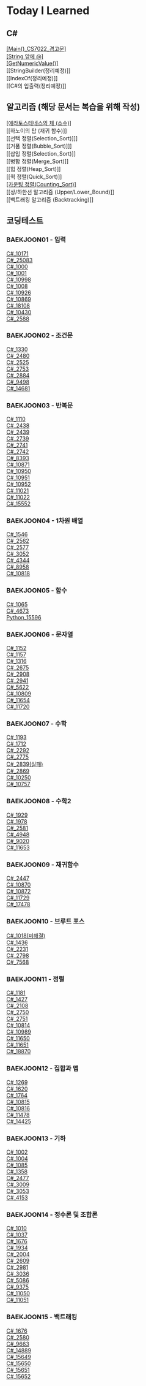 # Today I Learned
## C#
[[Main()_CS7022_경고문]](https://projectru.tistory.com/3)  
[[String 앞에 @]](https://projectru.tistory.com/4)  
[[GetNumericValue()]](https://projectru.tistory.com/5)  
[[StringBuilder(정리예정)]]  
[[IndexOf(정리예정)]]  
[[C#의 입출력(정리예정)]]  

## 알고리즘 (해당 문서는 복습을 위해 작성)
[[에라토스테네스의 체 (소수)]](https://projectru.tistory.com/6)  
[[하노이의 탑 (재귀 함수)]]  
[[선택 정렬(Selection_Sort)]]]  
[[거품 정렬(Bubble_Sort)]]]  
[[삽입 정렬(Selection_Sort)]]  
[[병합 정렬(Merge_Sort)]]  
[[힙 정렬(Heap_Sort)]]  
[[퀵 정렬(Quick_Sort)]]  
[[카운팅 정렬(Counting_Sort)]](https://projectru.tistory.com/7)  
[[상/하한선 알고리즘 (Upper/Lower_Bound)]]  
[[백트래킹 알고리즘 (Backtracking)]]  





## 코딩테스트
### BAEKJOON01 - 입력
[C#_10171](https://github.com/BuRRuGoon/TIL/blob/main/CodingTest/C%23_10171(%EC%B6%9C%EB%A0%A5).md)  
[C#_25083](https://github.com/BuRRuGoon/TIL/blob/main/CodingTest/C%23_25083(%EC%B6%9C%EB%A0%A5).md)  
[C#_1000](https://github.com/BuRRuGoon/TIL/blob/main/CodingTest/C%23_1000(%EC%A0%95%EC%88%98%EC%9E%85%EB%A0%A5).md)  
[C#_1001](https://github.com/BuRRuGoon/TIL/blob/main/CodingTest/BAEKJOON01/C%23_1001(%EC%A0%95%EC%88%98%EC%9E%85%EB%A0%A5).md)  
[C#_10998](https://github.com/BuRRuGoon/TIL/blob/main/CodingTest/BAEKJOON01/C%23_10998(%EC%A0%95%EC%88%98%EC%9E%85%EB%A0%A5).md)  
[C#_1008](https://github.com/BuRRuGoon/TIL/blob/main/CodingTest/BAEKJOON01/C%23_1008(%EC%A0%95%EC%88%98%EC%9E%85%EB%A0%A5).md)  
[C#_10926](https://github.com/BuRRuGoon/TIL/blob/main/CodingTest/BAEKJOON01/C%23_10926(%EB%AC%B8%EC%9E%90%EC%9E%85%EB%A0%A5).md)  
[C#_10869](https://github.com/BuRRuGoon/TIL/blob/main/CodingTest/BAEKJOON01/C%23_10869(%EC%A0%95%EC%88%98%EC%9E%85%EB%A0%A5).md)  
[C#_18108](https://github.com/BuRRuGoon/TIL/blob/main/CodingTest/BAEKJOON01/C%23_18108(%EB%AC%B8%EC%9E%90%EC%9E%85%EB%A0%A5).md)  
[C#_10430](https://github.com/BuRRuGoon/TIL/blob/main/CodingTest/BAEKJOON01/C%23_10430(%EC%A0%95%EC%88%98%EC%9E%85%EB%A0%A5).md)  
[C#_2588](https://github.com/BuRRuGoon/TIL/blob/main/CodingTest/BAEKJOON01/C%23_2588(%EA%B3%B1%EC%85%88).md)  

### BAEKJOON02 - 조건문
[C#_1330](https://github.com/BuRRuGoon/TIL/blob/main/CodingTest/BAEKJOON02/C%23_1330(%EC%A1%B0%EA%B1%B4%EB%AC%B8).md)  
[C#_2480](https://github.com/BuRRuGoon/TIL/blob/main/CodingTest/BAEKJOON02/C%23_2480(%EC%A1%B0%EA%B1%B4%EB%AC%B8).md)  
[C#_2525](https://github.com/BuRRuGoon/TIL/blob/main/CodingTest/BAEKJOON02/C%23_2525(%EC%A1%B0%EA%B1%B4%EB%AC%B8).md)  
[C#_2753](https://github.com/BuRRuGoon/TIL/blob/main/CodingTest/BAEKJOON02/C%23_2753(%EC%A1%B0%EA%B1%B4%EB%AC%B8).md)  
[C#_2884](https://github.com/BuRRuGoon/TIL/blob/main/CodingTest/BAEKJOON02/C%23_2884(%EC%A1%B0%EA%B1%B4%EB%AC%B8).md)  
[C#_9498](https://github.com/BuRRuGoon/TIL/blob/main/CodingTest/BAEKJOON02/C%23_9498(%EC%A1%B0%EA%B1%B4%EB%AC%B8).md)  
[C#_14681](https://github.com/BuRRuGoon/TIL/blob/main/CodingTest/BAEKJOON02/C%23_14681(%EC%A1%B0%EA%B1%B4%EB%AC%B8).md)  

### BAEKJOON03 - 반복문
[C#_1110](https://github.com/BuRRuGoon/TIL/blob/main/CodingTest/BAEKJOON03/C%23_1110(%EB%B0%98%EB%B3%B5%EB%AC%B8).md)  
[C#_2438](https://github.com/BuRRuGoon/TIL/blob/main/CodingTest/BAEKJOON03/C%23_2438(%EB%B0%98%EB%B3%B5%EB%AC%B8).md)  
[C#_2439](https://github.com/BuRRuGoon/TIL/blob/main/CodingTest/BAEKJOON03/C%23_2439(%EB%B0%98%EB%B3%B5%EB%AC%B8).md)  
[C#_2739](https://github.com/BuRRuGoon/TIL/blob/main/CodingTest/BAEKJOON03/C%23_2739(%EB%B0%98%EB%B3%B5%EB%AC%B8).md)  
[C#_2741](https://github.com/BuRRuGoon/TIL/blob/main/CodingTest/BAEKJOON03/C%23_2741(%EB%B0%98%EB%B3%B5%EB%AC%B8).md)  
[C#_2742](https://github.com/BuRRuGoon/TIL/blob/main/CodingTest/BAEKJOON03/C%23_2742(%EB%B0%98%EB%B3%B5%EB%AC%B8).md)  
[C#_8393](https://github.com/BuRRuGoon/TIL/blob/main/CodingTest/BAEKJOON03/C%23_8393(%EB%B0%98%EB%B3%B5%EB%AC%B8).md)  
[C#_10871](https://github.com/BuRRuGoon/TIL/blob/main/CodingTest/BAEKJOON03/C%23_10871(%EB%B0%98%EB%B3%B5%EB%AC%B8).md)  
[C#_10950](https://github.com/BuRRuGoon/TIL/blob/main/CodingTest/BAEKJOON03/C%23_10950(%EB%B0%98%EB%B3%B5%EB%AC%B8).md)  
[C#_10951](https://github.com/BuRRuGoon/TIL/blob/main/CodingTest/BAEKJOON03/C%23_10951(%EB%B0%98%EB%B3%B5%EB%AC%B8).md)  
[C#_10952](https://github.com/BuRRuGoon/TIL/blob/main/CodingTest/BAEKJOON03/C%23_10952(%EB%B0%98%EB%B3%B5%EB%AC%B8).md)  
[C#_11021](https://github.com/BuRRuGoon/TIL/blob/main/CodingTest/BAEKJOON03/C%23_11021(%EB%B0%98%EB%B3%B5%EB%AC%B8).md)  
[C#_11022](https://github.com/BuRRuGoon/TIL/blob/main/CodingTest/BAEKJOON03/C%23_11022(%EB%B0%98%EB%B3%B5%EB%AC%B8).md)  
[C#_15552](https://github.com/BuRRuGoon/TIL/blob/main/CodingTest/BAEKJOON03/C%23_15552(%EB%B0%98%EB%B3%B5%EB%AC%B8).md)  

### BAEKJOON04 - 1차원 배열
[C#_1546](https://github.com/BuRRuGoon/TIL/blob/main/CodingTest/BAEKJOON04/C%23_1546.md)  
[C#_2562](https://github.com/BuRRuGoon/TIL/blob/main/CodingTest/BAEKJOON04/C%23_2562.md)  
[C#_2577](https://github.com/BuRRuGoon/TIL/blob/main/CodingTest/BAEKJOON04/C%23_2577.md)  
[C#_3052](https://github.com/BuRRuGoon/TIL/blob/main/CodingTest/BAEKJOON04/C%23_3052.md)  
[C#_4344](https://github.com/BuRRuGoon/TIL/blob/main/CodingTest/BAEKJOON04/C%23_4344.md)  
[C#_8958](https://github.com/BuRRuGoon/TIL/blob/main/CodingTest/BAEKJOON04/C%23_8958.md)  
[C#_10818](https://github.com/BuRRuGoon/TIL/blob/main/CodingTest/BAEKJOON04/C%23_10818.md)  

### BAEKJOON05 - 함수
[C#_1065](https://github.com/BuRRuGoon/TIL/blob/main/CodingTest/BAEKJOON05/C%23_1065.md)  
[C#_4673](https://github.com/BuRRuGoon/TIL/blob/main/CodingTest/BAEKJOON05/C%23_4673.md)  
[Python_15596](https://github.com/BuRRuGoon/TIL/blob/main/CodingTest/BAEKJOON05/Python_15596.md)  

### BAEKJOON06 - 문자열
[C#_1152](https://github.com/BuRRuGoon/TIL/blob/main/CodingTest/BAEKJOON06/C%23_1152.md)  
[C#_1157](https://github.com/BuRRuGoon/TIL/blob/main/CodingTest/BAEKJOON06/C%23_1157.md)  
[C#_1316](https://github.com/BuRRuGoon/TIL/blob/main/CodingTest/BAEKJOON06/C%23_1316.md)  
[C#_2675](https://github.com/BuRRuGoon/TIL/blob/main/CodingTest/BAEKJOON06/C%23_2675.md)  
[C#_2908](https://github.com/BuRRuGoon/TIL/blob/main/CodingTest/BAEKJOON06/C%23_2908.md)  
[C#_2941](https://github.com/BuRRuGoon/TIL/blob/main/CodingTest/BAEKJOON06/C%23_2941.md)  
[C#_5622](https://github.com/BuRRuGoon/TIL/blob/main/CodingTest/BAEKJOON06/C%23_5622.md)  
[C#_10809](https://github.com/BuRRuGoon/TIL/blob/main/CodingTest/BAEKJOON06/C%23_10809.md)  
[C#_11654](https://github.com/BuRRuGoon/TIL/blob/main/CodingTest/BAEKJOON06/C%23_11654.md)  
[C#_11720](https://github.com/BuRRuGoon/TIL/blob/main/CodingTest/BAEKJOON06/C%23_11720.md)  

### BAEKJOON07 - 수학
[C#_1193](https://github.com/BuRRuGoon/TIL/blob/main/CodingTest/BAEKJOON07/C%23_1193.md)  
[C#_1712](https://github.com/BuRRuGoon/TIL/blob/main/CodingTest/BAEKJOON07/C%23_1712.md)  
[C#_2292](https://github.com/BuRRuGoon/TIL/blob/main/CodingTest/BAEKJOON07/C%23_2292.md)  
[C#_2775](https://github.com/BuRRuGoon/TIL/blob/main/CodingTest/BAEKJOON07/C%23_2775.md)  
[C#_2839(실패)](https://github.com/BuRRuGoon/TIL/blob/main/CodingTest/BAEKJOON07/C%23_2839.md)  
[C#_2869](https://github.com/BuRRuGoon/TIL/blob/main/CodingTest/BAEKJOON07/C%23_2869.md)  
[C#_10250](https://github.com/BuRRuGoon/TIL/blob/main/CodingTest/BAEKJOON07/C%23_10250.md)  
[C#_10757](https://github.com/BuRRuGoon/TIL/blob/main/CodingTest/BAEKJOON07/C%23_10757.md)  

### BAEKJOON08 - 수학2
[C#_1929](https://github.com/BuRRuGoon/TIL/blob/main/CodingTest/BAEKJOON08/C%23_1929.md)  
[C#_1978](https://github.com/BuRRuGoon/TIL/blob/main/CodingTest/BAEKJOON08/C%23_1978.md)  
[C#_2581](https://github.com/BuRRuGoon/TIL/blob/main/CodingTest/BAEKJOON08/C%23_2581.md)  
[C#_4948](https://github.com/BuRRuGoon/TIL/blob/main/CodingTest/BAEKJOON08/C%23_4948.md)  
[C#_9020](https://github.com/BuRRuGoon/TIL/blob/main/CodingTest/BAEKJOON08/C%23_9020.md)  
[C#_11653](https://github.com/BuRRuGoon/TIL/blob/main/CodingTest/BAEKJOON08/C%23_11653.md)  

### BAEKJOON09 - 재귀함수
[C#_2447](https://github.com/BuRRuGoon/TIL/blob/main/CodingTest/BAEKJOON09/C%23_2447.md)  
[C#_10870](https://github.com/BuRRuGoon/TIL/blob/main/CodingTest/BAEKJOON09/C%23_10870.md)  
[C#_10872](https://github.com/BuRRuGoon/TIL/blob/main/CodingTest/BAEKJOON09/C%23_10872.md)  
[C#_11729](https://github.com/BuRRuGoon/TIL/blob/main/CodingTest/BAEKJOON09/C%23_11729.md)  
[C#_17478](https://github.com/BuRRuGoon/TIL/blob/main/CodingTest/BAEKJOON09/C%23_17478.md)  

### BAEKJOON10 - 브루트 포스
[C#_1018(미해결)](https://github.com/BuRRuGoon/TIL/blob/main/CodingTest/BAEKJOON10/C%23_1028.md)  
[C#_1436](https://github.com/BuRRuGoon/TIL/blob/main/CodingTest/BAEKJOON10/C%23_1436.md)  
[C#_2231](https://github.com/BuRRuGoon/TIL/blob/main/CodingTest/BAEKJOON10/C%23_2231.md)  
[C#_2798](https://github.com/BuRRuGoon/TIL/blob/main/CodingTest/BAEKJOON10/C%23_2798.md)  
[C#_7568](https://github.com/BuRRuGoon/TIL/blob/main/CodingTest/BAEKJOON10/C%23_7568.md)  


### BAEKJOON11 - 정렬
[C#_1181](https://github.com/BuRRuGoon/TIL/blob/main/CodingTest/BAEKJOON11/C%23_1181.md)  
[C#_1427](https://github.com/BuRRuGoon/TIL/blob/main/CodingTest/BAEKJOON11/C%23_1427.md)  
[C#_2108](https://github.com/BuRRuGoon/TIL/blob/main/CodingTest/BAEKJOON11/C%23_2108.md)  
[C#_2750](https://github.com/BuRRuGoon/TIL/blob/main/CodingTest/BAEKJOON11/C%23_2750.md)  
[C#_2751](https://github.com/BuRRuGoon/TIL/blob/main/CodingTest/BAEKJOON11/C%23_2751.md)  
[C#_10814](https://github.com/BuRRuGoon/TIL/blob/main/CodingTest/BAEKJOON11/C%23_10814.md)  
[C#_10989](https://github.com/BuRRuGoon/TIL/blob/main/CodingTest/BAEKJOON11/C%23_10989.md)  
[C#_11650](https://github.com/BuRRuGoon/TIL/blob/main/CodingTest/BAEKJOON11/C%23_11650.md)  
[C#_11651](https://github.com/BuRRuGoon/TIL/blob/main/CodingTest/BAEKJOON11/C%23_11651.md)  
[C#_18870](https://github.com/BuRRuGoon/TIL/blob/main/CodingTest/BAEKJOON11/C%23_18870.md)  


### BAEKJOON12 - 집합과 맵
[C#_1269](https://github.com/BuRRuGoon/TIL/blob/main/CodingTest/BAEKJOON12/C%23_1269.md)  
[C#_1620](https://github.com/BuRRuGoon/TIL/blob/main/CodingTest/BAEKJOON12/C%23_1620.md)  
[C#_1764](https://github.com/BuRRuGoon/TIL/blob/main/CodingTest/BAEKJOON12/C%23_1764.md)  
[C#_10815](https://github.com/BuRRuGoon/TIL/blob/main/CodingTest/BAEKJOON12/C%23_10815.md)  
[C#_10816](https://github.com/BuRRuGoon/TIL/blob/main/CodingTest/BAEKJOON12/C%23_10816.md)  
[C#_11478](https://github.com/BuRRuGoon/TIL/blob/main/CodingTest/BAEKJOON12/C%23_11478.md)  
[C#_14425](https://github.com/BuRRuGoon/TIL/blob/main/CodingTest/BAEKJOON12/C%23_14425.md)  

### BAEKJOON13 - 기하
[C#_1002](https://github.com/BuRRuGoon/TIL/blob/main/CodingTest/BAEKJOON13/C%23_1002.md)  
[C#_1004](https://github.com/BuRRuGoon/TIL/blob/main/CodingTest/BAEKJOON13/C%23_1004.md)  
[C#_1085](https://github.com/BuRRuGoon/TIL/blob/main/CodingTest/BAEKJOON13/C%23_1085.md)  
[C#_1358](https://github.com/BuRRuGoon/TIL/blob/main/CodingTest/BAEKJOON13/C%23_1358.md)  
[C#_2477](https://github.com/BuRRuGoon/TIL/blob/main/CodingTest/BAEKJOON13/C%23_2477.md)  
[C#_3009](https://github.com/BuRRuGoon/TIL/blob/main/CodingTest/BAEKJOON13/C%23_3009.md)  
[C#_3053](https://github.com/BuRRuGoon/TIL/blob/main/CodingTest/BAEKJOON13/C%23_3053.md)  
[C#_4153](https://github.com/BuRRuGoon/TIL/blob/main/CodingTest/BAEKJOON13/C%23_4153.md)  

### BAEKJOON14 - 정수론 및 조합론
[C#_1010](https://github.com/BuRRuGoon/TIL/blob/main/CodingTest/BAEKJOON14/C%23_1010.md)  
[C#_1037](https://github.com/BuRRuGoon/TIL/blob/main/CodingTest/BAEKJOON14/C%23_1037.md)  
[C#_1676](https://github.com/BuRRuGoon/TIL/blob/main/CodingTest/BAEKJOON14/C%23_1676.md)  
[C#_1934](https://github.com/BuRRuGoon/TIL/blob/main/CodingTest/BAEKJOON14/C%23_1934.md)  
[C#_2004](https://github.com/BuRRuGoon/TIL/blob/main/CodingTest/BAEKJOON14/C%23_2004.md)  
[C#_2609](https://github.com/BuRRuGoon/TIL/blob/main/CodingTest/BAEKJOON14/C%23_2609.md)  
[C#_2981](https://github.com/BuRRuGoon/TIL/blob/main/CodingTest/BAEKJOON14/C%23_2981.md)  
[C#_3036](https://github.com/BuRRuGoon/TIL/blob/main/CodingTest/BAEKJOON14/C%23_3036.md)  
[C#_5086](https://github.com/BuRRuGoon/TIL/blob/main/CodingTest/BAEKJOON14/C%23_5086.md)  
[C#_9375](https://github.com/BuRRuGoon/TIL/blob/main/CodingTest/BAEKJOON14/C%23_9375.md)  
[C#_11050](https://github.com/BuRRuGoon/TIL/blob/main/CodingTest/BAEKJOON14/C%23_11050.md)  
[C#_11051](https://github.com/BuRRuGoon/TIL/blob/main/CodingTest/BAEKJOON14/C%23_11051.md)  


### BAEKJOON15 - 백트래킹
[C#_1676](https://github.com/BuRRuGoon/TIL/blob/main/CodingTest/BAEKJOON15/C%23_1676.md)  
[C#_2580](https://github.com/BuRRuGoon/TIL/blob/main/CodingTest/BAEKJOON15/C%23_2580.md)  
[C#_9663](https://github.com/BuRRuGoon/TIL/blob/main/CodingTest/BAEKJOON15/C%23_9663.md)  
[C#_14889](https://github.com/BuRRuGoon/TIL/blob/main/CodingTest/BAEKJOON15/C%23_14889.md)  
[C#_15649](https://github.com/BuRRuGoon/TIL/blob/main/CodingTest/BAEKJOON15/C%23_15649.md)  
[C#_15650](https://github.com/BuRRuGoon/TIL/blob/main/CodingTest/BAEKJOON15/C%23_15650.md)  
[C#_15651](https://github.com/BuRRuGoon/TIL/blob/main/CodingTest/BAEKJOON15/C%23_15651.md)  
[C#_15652](https://github.com/BuRRuGoon/TIL/blob/main/CodingTest/BAEKJOON15/C%23_15652.md)  